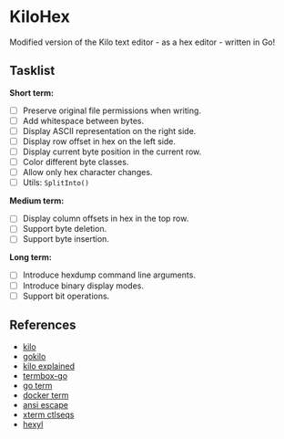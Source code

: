 KiloHex
=======

Modified version of the Kilo text editor - as a hex editor - written in Go!

Tasklist
--------

**Short term:**

- [ ] Preserve original file permissions when writing.
- [ ] Add whitespace between bytes.
- [ ] Display ASCII representation on the right side.
- [ ] Display row offset in hex on the left side.
- [ ] Display current byte position in the current row.
- [ ] Color different byte classes.
- [ ] Allow only hex character changes.
- [ ] Utils: `SplitInto()`

**Medium term:**

- [ ] Display column offsets in hex in the top row.
- [ ] Support byte deletion.
- [ ] Support byte insertion.

**Long term:**

- [ ] Introduce hexdump command line arguments.
- [ ] Introduce binary display modes.
- [ ] Support bit operations.

References
----------

- [kilo](            https://github.com/antirez/kilo)
- [gokilo](          https://github.com/srinathh/gokilo)
- [kilo explained](  https://viewsourcecode.org/snaptoken/kilo/)
- [termbox-go](      https://github.com/nsf/termbox-go)
- [go term](         https://pkg.go.dev/golang.org/x/term)
- [docker term](     https://github.com/moby/term/)
- [ansi escape](     https://gist.github.com/fnky/458719343aabd01cfb17a3a4f7296797)
- [xterm ctlseqs](   https://invisible-island.net/xterm/ctlseqs/ctlseqs.html)
- [hexyl](           https://github.com/sharkdp/hexyl)
